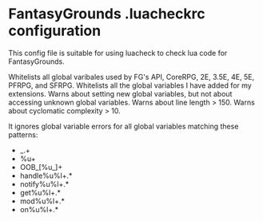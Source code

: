 # FantasyGrounds .luacheckrc configuration
This config file is suitable for using luacheck to check lua code for FantasyGrounds.

Whitelists all global varibales used by FG's API, CoreRPG, 2E, 3.5E, 4E, 5E, PFRPG, and SFRPG.
Whitelists all the global variables I have added for my extensions.
Warns about setting new global variables, but not about accessing unknown global variables.
Warns about line length > 150.
Warns about cyclomatic complexity > 10.

It ignores global variable errors for all global variables matching these patterns:
* _.+
* %u+
* OOB_[%u_]+
* handle%u%l+.*
* notify%u%l+.*
* get%u%l+.*
* mod%u%l+.*
* on%u%l+.*
